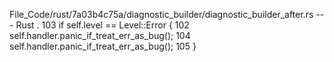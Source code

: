 File_Code/rust/7a03b4c75a/diagnostic_builder/diagnostic_builder_after.rs --- Rust
  .                                                                                                                                                          103         if self.level == Level::Error {
102         self.handler.panic_if_treat_err_as_bug();                                                                                                        104             self.handler.panic_if_treat_err_as_bug();
                                                                                                                                                             105         }

